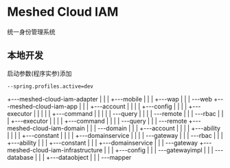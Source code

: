# Meshed Cloud IAM
统一身份管理系统

## 本地开发
启动参数(程序实参)添加
```shell
--spring.profiles.active=dev
```



+---meshed-cloud-iam-adapter
|       |   |                   +---mobile
|       |   |                   +---wap
|       |   |                   \---web
+---meshed-cloud-iam-app
|       |   |                   +---account
|       |   |                   |   +---config
|       |   |                   |   +---executor
|       |   |                   |   |   +---command
|       |   |                   |   |   \---query
|       |   |                   |   \---remote
|       |   |                   \---rbac
|       |   |                       +---executor
|       |   |                       |   +---command
|       |   |                       |   \---query
|       |   |                       \---remote
+---meshed-cloud-iam-domain
|       |   |                   \---domain
|       |   |                       +---account
|       |   |                       |   +---ability
|       |   |                       |   +---constant
|       |   |                       |   +---domainservice
|       |   |                       |   \---gateway
|       |   |                       \---rbac
|       |   |                           +---ability
|       |   |                           +---constant
|       |   |                           +---domainservice
|       |   |                           \---gateway
+---meshed-cloud-iam-infrastructure
|       |   |                   +---config
|       |   |                   \---gatewayimpl
|       |   |                       \---database
|       |   |                           +---dataobject
|       |   |                           \---mapper
